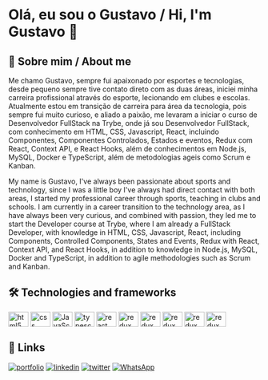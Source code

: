
# Olá, eu sou o Gustavo / Hi, I'm Gustavo 👋


## 🚀 Sobre mim / About me
Me chamo Gustavo, sempre fui apaixonado por esportes e tecnologias, desde pequeno sempre tive contato direto com as duas áreas, iniciei minha carreira profissional através do esporte, lecionando em clubes e escolas. Atualmente estou em transição de carreira para área da tecnologia, pois sempre fui muito curioso, e aliado a paixão, me levaram a iniciar o curso de Desenvolvedor FullStack na Trybe, onde já sou Desenvolvedor FullStack, com conhecimento em HTML, CSS, Javascript, React, incluindo Componentes, Componentes Controlados, Estados e eventos, Redux com React, Context API, e React Hooks, além de conhecimentos em Node.js, MySQL, Docker e TypeScript, além de metodologias ageis como Scrum e Kanban.

My name is Gustavo, I've always been passionate about sports and technology, since I was a little boy I've always had direct contact with both areas, I started my professional career through sports, teaching in clubs and schools. I am currently in a career transition to the technology area, as I have always been very curious, and combined with passion, they led me to start the Developer course at Trybe, where I am already a FullStack Developer, with knowledge in HTML, CSS, Javascript, React, including Components, Controlled Components, States and Events, Redux with React, Context API, and React Hooks, in addition to knowledge in Node.js, MySQL, Docker and TypeScript, in addition to agile methodologies such as Scrum and Kanban.


## 🛠 Technologies and frameworks
<div>
<img align="center" alt="html5" height="30" width="40" src="https://cdn.jsdelivr.net/gh/devicons/devicon/icons/html5/html5-original.svg" />
<img align="center" alt="css" height="30" width="40" src="https://cdn.jsdelivr.net/gh/devicons/devicon/icons/css3/css3-original.svg" />
<img align="center" alt="JavaScript" height="30" width="40" src="https://cdn.jsdelivr.net/gh/devicons/devicon/icons/javascript/javascript-original.svg" />
<img align="center" alt="typescript" height="30" width="40" src="https://cdn.jsdelivr.net/gh/devicons/devicon/icons/typescript/typescript-original.svg" />
<img align="center" alt="react" height="30" width="40" src="https://cdn.jsdelivr.net/gh/devicons/devicon/icons/react/react-original-wordmark.svg" />
<img align="center" alt="redux" height="30" width="40" src="https://cdn.jsdelivr.net/gh/devicons/devicon/icons/redux/redux-original.svg" />
<img align="center" alt="redux" height="30" width="40"  src="https://cdn.jsdelivr.net/gh/devicons/devicon/icons/jest/jest-plain.svg" />
<img align="center" alt="redux" height="30" width="40"  src="https://cdn.jsdelivr.net/gh/devicons/devicon/icons/nodejs/nodejs-original-wordmark.svg" />
<img align="center" alt="redux" height="30" width="40"  src="https://cdn.jsdelivr.net/gh/devicons/devicon/icons/mysql/mysql-original-wordmark.svg" />
<img align="center" alt="redux" height="30" width="40"  src="https://cdn.jsdelivr.net/gh/devicons/devicon/icons/docker/docker-original-wordmark.svg" />
</div>


## 🔗 Links
[![portfolio](https://img.shields.io/badge/my_portfolio-000?style=for-the-badge&logo=ko-fi&logoColor=white)](https://katherineoelsner.com/)
[![linkedin](https://img.shields.io/badge/linkedin-0A66C2?style=for-the-badge&logo=linkedin&logoColor=white)](https://www.linkedin.com/)
[![twitter](https://img.shields.io/badge/twitter-1DA1F2?style=for-the-badge&logo=twitter&logoColor=white)](https://twitter.com/)
[![WhatsApp](https://img.shields.io/badge/WhatsApp-25D366?style=for-the-badge&logo=whatsapp&logoColor=white)](https://api.whatsapp.com/send?phone=5551996846856)

